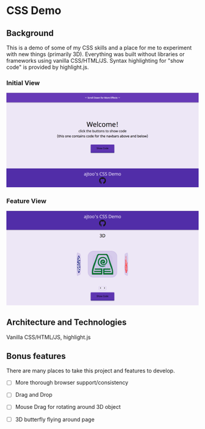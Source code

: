 # CSS Demo

## Background

This is a demo of some of my CSS skills and a place for me to experiment with new things (primarily 3D). Everything was built without libraries or frameworks using vanilla CSS/HTML/JS. Syntax highlighting for "show code" is provided by highlight.js.

### Initial View
![](./images/landing.png)

### Feature View
![](./images/feature.png)

## Architecture and Technologies

Vanilla CSS/HTML/JS, highlight.js

## Bonus features

There are many places to take this project and features to develop. 

- [ ] More thorough browser support/consistency
- [ ] Drag and Drop
- [ ] Mouse Drag for rotating around 3D object
- [ ] 3D butterfly flying around page

